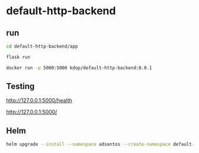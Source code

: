 # default-http-backend

## run

```bash
cd default-http-backend/app

flask run
```

```bash
docker run -p 5000:5000 kdop/default-http-backend:0.0.1
```

## Testing

<http://127.0.0.1:5000/health>

<http://127.0.0.1:5000/>

## Helm

```bash
helm upgrade --install --namespace adsantos --create-namespace default-http-backend default-http-backend
```
